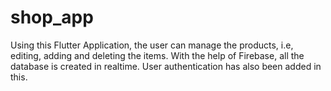 # shop_app

Using this Flutter Application, the user can manage the products, i.e, editing, adding and deleting the items. With the help of Firebase, all the database is created in realtime. User authentication has also been added in this.
